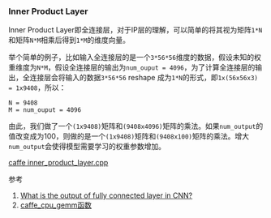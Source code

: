 
### Inner Product Layer


Inner Product Layer即全连接层，对于IP层的理解，可以简单的将其视为矩阵`1*N`和矩阵`N*M`相乘后得到`1*M`的维度向量。

举个简单的例子，比如输入全连接层的是一个`3*56*56`维度的数据，假设未知的权重维度为`N*M`，假设全连接层的输出为`num_ouput = 4096`，为了计算全连接层的输出，全连接层会将输入的数据`3*56*56` reshape 成为`1*N`的形式，即`1x(56x56x3) = 1x9408`，所以：

```
N = 9408  
M = num_ouput = 4096
```

由此，我们做了一个`(1x9408)`矩阵和`(9408x4096)`矩阵的乘法。如果`num_output`的值改变成为100，则做的是一个`(1x9408)`矩阵和`(9408x100)`矩阵的乘法。增大`num_output`会使得模型需要学习的权重参数增加。

[caffe inner_product_layer.cpp](https://github.com/BVLC/caffe/blob/master/src/caffe/layers/inner_product_layer.cpp)

参考

1. [What is the output of fully connected layer in CNN?](https://stackoverflow.com/questions/35788873/what-is-the-output-of-fully-connected-layer-in-cnn)
2. [caffe_cpu_gemm函数](http://blog.csdn.net/seven_first/article/details/47378697)